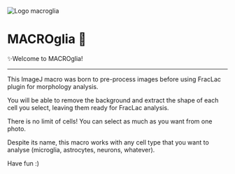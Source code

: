 
  ![Logo macroglia](https://github.com/SandraSSB/Macro_cell-morphology-analysis/assets/156697837/20240939-4119-4728-9fca-8bed4af1dff8)

# MACROglia 🧠

✨Welcome to MACROglia!
__________________

This ImageJ macro was born to pre-process images before using FracLac plugin for morphology analysis.

You will be able to remove the background and extract the shape of each cell you select, leaving them ready for FracLac analysis.

There is no limit of cells! You can select as much as you want from one photo.

Despite its name, this macro works with any cell type that you want to analyse (microglia, astrocytes, neurons, whatever).

Have fun :)
